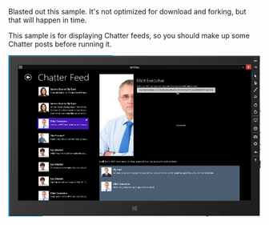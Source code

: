 Blasted out this sample. It's not optimized for download and forking, but that will happen in time.

This sample is for displaying Chatter feeds, so you should make up some Chatter posts before running it.

![](https://raw.githubusercontent.com/dcarroll/dcarroll.github.io/master/images/chatter_app.png)
